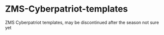 # ZMS-Cyberpatriot-templates
ZMS Cyberpatriot templates, may be discontinued after the season not sure yet
